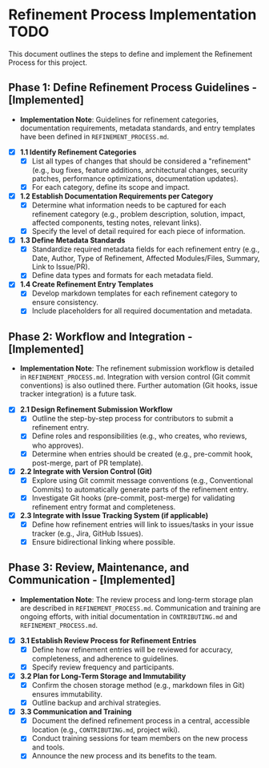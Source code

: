 # Refinement Process Implementation TODO

This document outlines the steps to define and implement the Refinement Process for this project.

## Phase 1: Define Refinement Process Guidelines - [Implemented]
*   **Implementation Note**: Guidelines for refinement categories, documentation requirements, metadata standards, and entry templates have been defined in `REFINEMENT_PROCESS.md`.

- [x] **1.1 Identify Refinement Categories**
    - [x] List all types of changes that should be considered a "refinement" (e.g., bug fixes, feature additions, architectural changes, security patches, performance optimizations, documentation updates).
    - [x] For each category, define its scope and impact.

- [x] **1.2 Establish Documentation Requirements per Category**
    - [x] Determine what information needs to be captured for each refinement category (e.g., problem description, solution, impact, affected components, testing notes, relevant links).
    - [x] Specify the level of detail required for each piece of information.

- [x] **1.3 Define Metadata Standards**
    - [x] Standardize required metadata fields for each refinement entry (e.g., Date, Author, Type of Refinement, Affected Modules/Files, Summary, Link to Issue/PR).
    - [x] Define data types and formats for each metadata field.

- [x] **1.4 Create Refinement Entry Templates**
    - [x] Develop markdown templates for each refinement category to ensure consistency.
    - [x] Include placeholders for all required documentation and metadata.

## Phase 2: Workflow and Integration - [Implemented]
*   **Implementation Note**: The refinement submission workflow is detailed in `REFINEMENT_PROCESS.md`. Integration with version control (Git commit conventions) is also outlined there. Further automation (Git hooks, issue tracker integration) is a future task.

- [x] **2.1 Design Refinement Submission Workflow**
    - [x] Outline the step-by-step process for contributors to submit a refinement entry.
    - [x] Define roles and responsibilities (e.g., who creates, who reviews, who approves).
    - [x] Determine when entries should be created (e.g., pre-commit hook, post-merge, part of PR template).

- [x] **2.2 Integrate with Version Control (Git)**
    - [x] Explore using Git commit message conventions (e.g., Conventional Commits) to automatically generate parts of the refinement entry.
    - [x] Investigate Git hooks (pre-commit, post-merge) for validating refinement entry format and completeness.

- [x] **2.3 Integrate with Issue Tracking System (if applicable)**
    - [x] Define how refinement entries will link to issues/tasks in your issue tracker (e.g., Jira, GitHub Issues).
    - [x] Ensure bidirectional linking where possible.

## Phase 3: Review, Maintenance, and Communication - [Implemented]
*   **Implementation Note**: The review process and long-term storage plan are described in `REFINEMENT_PROCESS.md`. Communication and training are ongoing efforts, with initial documentation in `CONTRIBUTING.md` and `REFINEMENT_PROCESS.md`.

- [x] **3.1 Establish Review Process for Refinement Entries**
    - [x] Define how refinement entries will be reviewed for accuracy, completeness, and adherence to guidelines.
    - [x] Specify review frequency and participants.

- [x] **3.2 Plan for Long-Term Storage and Immutability**
    - [x] Confirm the chosen storage method (e.g., markdown files in Git) ensures immutability.
    - [x] Outline backup and archival strategies.

- [x] **3.3 Communication and Training**
    - [x] Document the defined refinement process in a central, accessible location (e.g., `CONTRIBUTING.md`, project wiki).
    - [x] Conduct training sessions for team members on the new process and tools.
    - [x] Announce the new process and its benefits to the team.